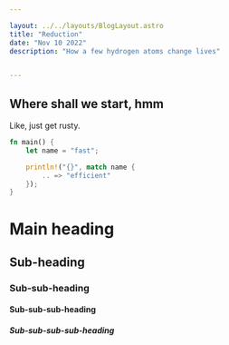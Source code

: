 ```yaml
---

layout: ../../layouts/BlogLayout.astro
title: "Reduction" 
date: "Nov 10 2022"
description: "How a few hydrogen atoms change lives"


---
```


## Where shall we start, hmm
Like, just get rusty.

```rust
fn main() {
    let name = "fast";

    println!("{}", match name {
        .. => "efficient"
    });
}
```

# Main heading
## Sub-heading
### Sub-sub-heading
#### Sub-sub-sub-heading
##### Sub-sub-sub-sub-heading
